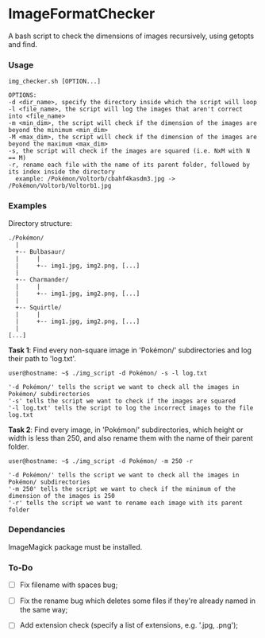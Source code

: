 # ImageFormatChecker
A bash script to check the dimensions of images recursively, using getopts and find.

### Usage
```shell
img_checker.sh [OPTION...]

OPTIONS:
-d <dir_name>, specify the directory inside which the script will loop
-l <file_name>, the script will log the images that aren't correct into <file_name>
-m <min_dim>, the script will check if the dimension of the images are beyond the minimum <min_dim>
-M <max_dim>, the script will check if the dimension of the images are beyond the maximum <max_dim>
-s, the script will check if the images are squared (i.e. NxM with N == M)
-r, rename each file with the name of its parent folder, followed by its index inside the directory
  example: /Pokémon/Voltorb/cbahf4kasdm3.jpg -> /Pokémon/Voltorb/Voltorb1.jpg
```
  
### Examples
Directory structure:
```
./Pokémon/
  |
  +-- Bulbasaur/
  |     |
  |     +-- img1.jpg, img2.png, [...]
  |
  +-- Charmander/
  |     |
  |     +-- img1.jpg, img2.png, [...]
  |
  +-- Squirtle/
  |     |
  |     +-- img1.jpg, img2.png, [...]
  |
[...]
```

**Task 1**: Find every non-square image in 'Pokémon/' subdirectories and log their path to 'log.txt'.
```shell
user@hostname: ~$ ./img_script -d Pokémon/ -s -l log.txt
```

```'-d Pokémon/' tells the script we want to check all the images in Pokémon/ subdirectories```\
```'-s' tells the script we want to check if the images are squared```\
```'-l log.txt' tells the script to log the incorrect images to the file log.txt```

**Task 2**: Find every image, in 'Pokémon/' subdirectories, which height or width is less than 250, and also rename them with the name of their parent folder.
```shell
user@hostname: ~$ ./img_script -d Pokémon/ -m 250 -r
```

```'-d Pokémon/' tells the script we want to check all the images in Pokémon/ subdirectories```\
```'-m 250' tells the script we want to check if the minimum of the dimension of the images is 250```\
```'-r' tells the script we want to rename each image with its parent folder```

### Dependancies
ImageMagick package must be installed.

### To-Do
- [ ] Fix filename with spaces bug;
- [ ] Fix the rename bug which deletes some files if they're already named in the same way;
- [ ] Add extension check (specify a list of extensions, e.g. '.jpg, .png');

